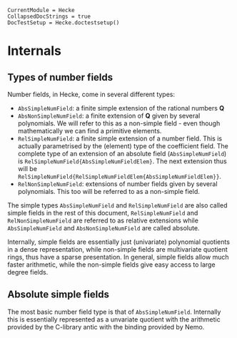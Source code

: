 ```@meta
CurrentModule = Hecke
CollapsedDocStrings = true
DocTestSetup = Hecke.doctestsetup()
```
# Internals

## Types of number fields

Number fields, in Hecke, come in several
different types:
 - `AbsSimpleNumField`: a finite simple extension of the rational numbers $\mathbf{Q}$
 - `AbsNonSimpleNumField`: a finite extension of $\mathbf{Q}$ given by several polynomials.
   We will refer to this as a non-simple field - even though mathematically
   we can find a primitive elements.
 - `RelSimpleNumField`: a finite simple extension of a number field. This is
   actually parametrised by the (element) type of the coefficient field.
   The complete type of an extension of an absolute field (`AbsSimpleNumField`)
   is `RelSimpleNumField{AbsSimpleNumFieldElem}`. The next extension thus will be
   `RelSimpleNumField{RelSimpleNumFieldElem{AbsSimpleNumFieldElem}}`.
 - `RelNonSimpleNumField`: extensions of number fields given by several polynomials.
    This too will be referred to as a non-simple field.

The simple types `AbsSimpleNumField` and `RelSimpleNumField` are also called simple
fields in the rest of this document, `RelSimpleNumField` and `RelNonSimpleNumField` are referred
to as relative extensions while `AbsSimpleNumField` and `AbsNonSimpleNumField` are
called absolute.

Internally, simple fields are essentially just (univariate) polynomial
quotients in a dense representation, while non-simple fields are
multivariate quotient rings, thus have a sparse presentation.
In general, simple fields allow much faster arithmetic, while
the non-simple fields give easy access to large degree fields.

## Absolute simple fields

The most basic number field type is that of `AbsSimpleNumField`. Internally
this is essentially represented as a unvariate quotient with the
arithmetic provided by the C-library antic with the binding provided by Nemo.
